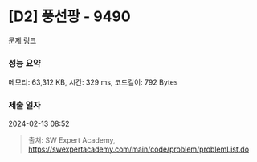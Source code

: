 # [D2] 풍선팡 - 9490 

[문제 링크](https://swexpertacademy.com/main/code/problem/problemDetail.do?contestProbId=AXAerAPaVXMDFARP) 

### 성능 요약

메모리: 63,312 KB, 시간: 329 ms, 코드길이: 792 Bytes

### 제출 일자

2024-02-13 08:52



> 출처: SW Expert Academy, https://swexpertacademy.com/main/code/problem/problemList.do